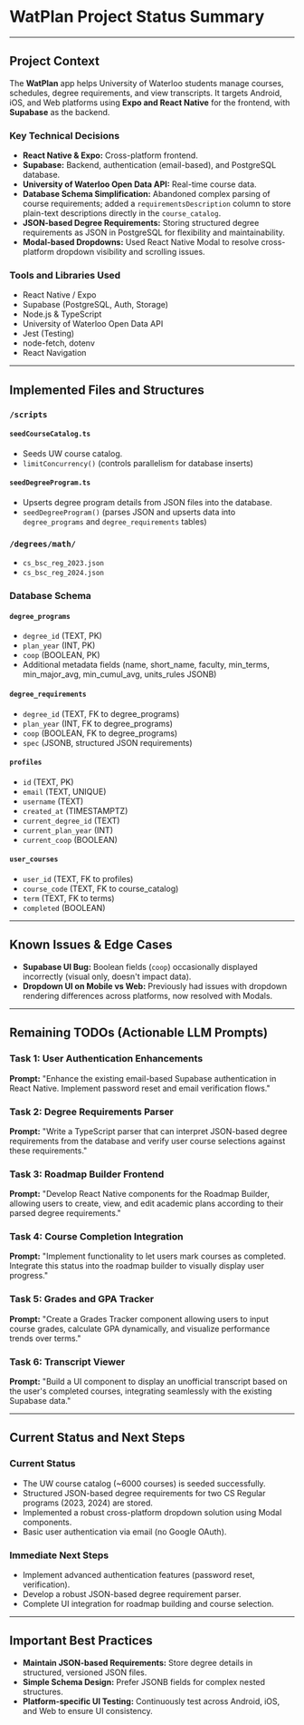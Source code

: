 # WatPlan Project Status Summary

---

## Project Context

The **WatPlan** app helps University of Waterloo students manage courses, schedules, degree requirements, and view transcripts. It targets Android, iOS, and Web platforms using **Expo and React Native** for the frontend, with **Supabase** as the backend.

### Key Technical Decisions

- **React Native & Expo:** Cross-platform frontend.
- **Supabase:** Backend, authentication (email-based), and PostgreSQL database.
- **University of Waterloo Open Data API:** Real-time course data.
- **Database Schema Simplification:** Abandoned complex parsing of course requirements; added a `requirementsDescription` column to store plain-text descriptions directly in the `course_catalog`.
- **JSON-based Degree Requirements:** Storing structured degree requirements as JSON in PostgreSQL for flexibility and maintainability.
- **Modal-based Dropdowns:** Used React Native Modal to resolve cross-platform dropdown visibility and scrolling issues.

### Tools and Libraries Used

- React Native / Expo
- Supabase (PostgreSQL, Auth, Storage)
- Node.js & TypeScript
- University of Waterloo Open Data API
- Jest (Testing)
- node-fetch, dotenv
- React Navigation

---

## Implemented Files and Structures

### `/scripts`

#### `seedCourseCatalog.ts`
- Seeds UW course catalog.
- `limitConcurrency()` (controls parallelism for database inserts)

#### `seedDegreeProgram.ts`
- Upserts degree program details from JSON files into the database.
- `seedDegreeProgram()` (parses JSON and upserts data into `degree_programs` and `degree_requirements` tables)

### `/degrees/math/`

- `cs_bsc_reg_2023.json`
- `cs_bsc_reg_2024.json`

### Database Schema

#### `degree_programs`
- `degree_id` (TEXT, PK)
- `plan_year` (INT, PK)
- `coop` (BOOLEAN, PK)
- Additional metadata fields (name, short_name, faculty, min_terms, min_major_avg, min_cumul_avg, units_rules JSONB)

#### `degree_requirements`
- `degree_id` (TEXT, FK to degree_programs)
- `plan_year` (INT, FK to degree_programs)
- `coop` (BOOLEAN, FK to degree_programs)
- `spec` (JSONB, structured JSON requirements)

#### `profiles`
- `id` (TEXT, PK)
- `email` (TEXT, UNIQUE)
- `username` (TEXT)
- `created_at` (TIMESTAMPTZ)
- `current_degree_id` (TEXT)
- `current_plan_year` (INT)
- `current_coop` (BOOLEAN)

#### `user_courses`
- `user_id` (TEXT, FK to profiles)
- `course_code` (TEXT, FK to course_catalog)
- `term` (TEXT, FK to terms)
- `completed` (BOOLEAN)

---

## Known Issues & Edge Cases

- **Supabase UI Bug:** Boolean fields (`coop`) occasionally displayed incorrectly (visual only, doesn't impact data).
- **Dropdown UI on Mobile vs Web:** Previously had issues with dropdown rendering differences across platforms, now resolved with Modals.

---

## Remaining TODOs (Actionable LLM Prompts)

### Task 1: User Authentication Enhancements
**Prompt:** "Enhance the existing email-based Supabase authentication in React Native. Implement password reset and email verification flows."

### Task 2: Degree Requirements Parser
**Prompt:** "Write a TypeScript parser that can interpret JSON-based degree requirements from the database and verify user course selections against these requirements."

### Task 3: Roadmap Builder Frontend
**Prompt:** "Develop React Native components for the Roadmap Builder, allowing users to create, view, and edit academic plans according to their parsed degree requirements."

### Task 4: Course Completion Integration
**Prompt:** "Implement functionality to let users mark courses as completed. Integrate this status into the roadmap builder to visually display user progress."

### Task 5: Grades and GPA Tracker
**Prompt:** "Create a Grades Tracker component allowing users to input course grades, calculate GPA dynamically, and visualize performance trends over terms."

### Task 6: Transcript Viewer
**Prompt:** "Build a UI component to display an unofficial transcript based on the user's completed courses, integrating seamlessly with the existing Supabase data."

---

## Current Status and Next Steps

### Current Status

- The UW course catalog (~6000 courses) is seeded successfully.
- Structured JSON-based degree requirements for two CS Regular programs (2023, 2024) are stored.
- Implemented a robust cross-platform dropdown solution using Modal components.
- Basic user authentication via email (no Google OAuth).

### Immediate Next Steps

- Implement advanced authentication features (password reset, verification).
- Develop a robust JSON-based degree requirement parser.
- Complete UI integration for roadmap building and course selection.

---

## Important Best Practices

- **Maintain JSON-based Requirements:** Store degree details in structured, versioned JSON files.
- **Simple Schema Design:** Prefer JSONB fields for complex nested structures.
- **Platform-specific UI Testing:** Continuously test across Android, iOS, and Web to ensure UI consistency.